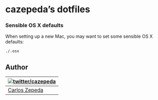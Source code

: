 # cazepeda’s dotfiles

### Sensible OS X defaults

When setting up a new Mac, you may want to set some sensible OS X defaults:

```bash
./.osx
```

## Author

| [![twitter/cazepeda](http://gravatar.com/avatar/ea34072e119e52a99b6323a4a496490c?s=70)](http://twitter.com/cazepeda "Follow @mathias on Twitter") |
|---|
| [Carlos Zepeda](http://czepeda.com/) |
